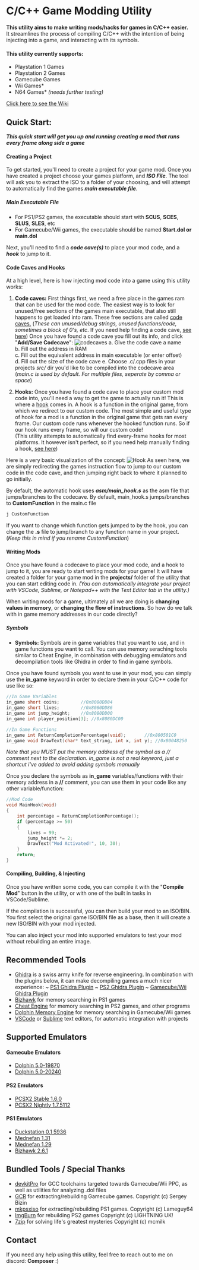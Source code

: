 # C/C++ Game Modding Utility

**This utility aims to make writing mods/hacks for games in C/C++ easier.**  
It streamlines the process of compiling C/C++ with the intention of being injecting into a game, and interacting with its symbols.

#### This utility currently supports:
- Playstation 1 Games
- Playstation 2 Games
- Gamecube Games
- Wii Games*
- N64 Games* *(needs further testing)*

[Click here to see the Wiki](https://github.com/C0mposer/C-Game-Modding-Utility/wiki)

## Quick Start:
***This  quick start will get you up and running creating a mod that runs every frame along side a game***

#### Creating a Project
To get started, you'll need to create a project for your game mod.
Once you have created a project choose your games platform, and ***ISO File***. The tool will ask you to extract the ISO to a folder of your choosing, and will attempt to automatically find the games ***main executable file***.
##### Main Executable File
* For PS1/PS2 games, the executable should start with **SCUS**, **SCES**, 
**SLUS**, **SLES**, etc
* For Gamecube/Wii games, the executable should be named **Start.dol or main.dol**

Next, you'll need to find a ***code cave(s)*** to place your mod code, and a ***hook*** to jump to it.
#### Code Caves and Hooks
At a high level, here is how injecting mod code into a game using this utility works:
1.  **Code caves:** First things first, we need a free place in the games ram that can be used for the mod code. The easiest way is to look for unused/free sections of the games main executable, that also still happens to get loaded into ram. These free sections are called [code caves.](https://en.wikipedia.org/wiki/Code_cave)  (*These can unused/debug strings, unused functions/code, sometimes a block of 0's, etc*. If you need help finding a code cave, [see here](https://github.com/C0mposer/C-Game-Modding-Utility/wiki/Finding-a-Code-Cave))
Once you have found a code cave you fill out its info, and click "**Add/Save Codecave**": 
![codecaves](images/codecaves.png)
a. Give the code cave a name  
b. Fill out the address in RAM  
c. Fill out the equivalent address in main executable (or enter offset)  
d. Fill out the size of the code cave
e. Choose .c/.cpp files in your projects *src/* dir you'd like to be compiled into the codecave area  
(*main.c is used by default. For multiple files, seperate by comma or space*)  
  
2. **Hooks:** Once you have found a code cave to place your custom mod code into, you'll need a way to get the game to actually run it! This is where a [hook](https://en.wikipedia.org/wiki/Hooking#:~:text=Function%20hooking%20is%20implemented%20by,injected%20code) comes in. A hook is a function in the original game, from which we redirect to our custom code. The most simple and useful type of hook for a mod is a function in the original game that gets ran every frame. Our custom code runs whenever the hooked function runs. So if our hook runs every frame, so will our custom code!  
(This utility attempts to automatically find every-frame hooks for most platforms. It however isn't perfect, so if you need help manually finding a hook, [see here](https://github.com/C0mposer/C-Game-Modding-Utility/wiki/Finding-A-Hook#finding-an-every-frame-hook))

Here is a very basic visualization of the concept:
![Hook](images/hooks.png)
As seen here, we are simply redirecting the games instruction flow to jump to our custom code in the code cave, and then jumping right back to where it planned to go initially.

By default, the automatic hook uses ***asm/main_hook.s*** as the asm file that jumps/branches to the codecave. By default, main_hook.s jumps/branches to **CustomFunction** in the main.c file
```asm
j CustomFunction
```

If you want to change which function gets jumped to by the hook, you can change the **.s** file to jump/branch to any function name in your project. (*Keep this in mind if you rename CustomFunction*)

#### Writing Mods
Once you have found a codecave to place your mod code, and a hook to jump to it, you are ready to start writing mods for your game! 
It will have created a folder for your game mod in the **projects/** folder of the utility that you can start editing code in. 
*(You can automatically integrate your project with VSCode, Sublime, or Notepad++ with the Text Editor tab in the utility.)*

When writing mods for a game, ultimately all we are doing is **changing values in memory**, or **changing the flow of instructions**. So how do we talk with in game memory addresses in our code directly?
##### Symbols
- **Symbols:** Symbols are in game variables that you want to use, and in game functions you want to call. You can use memory seraching tools similar to Cheat Engine, in combination with debugging emulators and decompilation tools like Ghidra in order to find in game symbols.

Once you have found symbols you want to use in your mod, you can simply use the **in_game** keyword in order to declare them in your C/C++ code for use like so:

```c
//In Game Variables
in_game short coins; 	 	//0x8080DD84
in_game short lives; 	 	//0x8080DD86
in_game int jump_height;	//0x8080DD00
in_game int player_position[3]; //0x8080DC00

//In Game Functions
in_game int ReturnCompletionPercentage(void); 	 	//0x800501C0
in_game void DrawText(char* text_string, int x, int y); //0x80048250

```
*Note that you MUST put the memory address of the symbol as a // comment next to the declaration. in_game is not a real keyword, just a shortcut i've added to avoid adding symbols manually*

Once you declare the symbols as **in_game** variables/functions with their memory address in a **//** comment, you can use them in your code like any other variable/function:
```c
//Mod Code
void MainHook(void) 
{
    int percentage = ReturnCompletionPercentage();
    if (percentage >= 50)
    {
        lives = 99;
        jump_height *= 2;
        DrawText("Mod Activated!", 10, 30);
    }
    return;
}
```

#### Compiling, Building, & Injecting
Once you have written some code, you can compile it with the "**Compile Mod**" button in the utility, or with one of the built in tasks in VSCode/Sublime.

If the compilation is successful, you can then build your mod to an ISO/BIN. You first select the original game ISO/BIN file as a base, then it will create a new ISO/BIN with your mod injected.

You can also inject your mod into supported emulators to test your mod without rebuilding an entire image. 

## Recommended Tools
 - [Ghidra](https://github.com/NationalSecurityAgency/ghidra/releases) is a swiss army knife for reverse engineering. In combination with the plugins below, it can make decompiling games a much nicer experience:
 ~ [PS1 Ghidra Plugin](https://github.com/lab313ru/ghidra_psx_ldr)
 ~ [PS2 Ghidra Plugin](https://github.com/chaoticgd/ghidra-emotionengine-reloaded)
 ~ [Gamecube/Wii Ghidra Plugin](https://github.com/Cuyler36/Ghidra-GameCube-Loader)
 - [Bizhawk](https://tasvideos.org/BizHawk/ReleaseHistory#Bizhawk261) for memory searching in PS1 games
 - [Cheat Engine](https://github.com/cheat-engine/cheat-engine) for memory searching in PS2 games, and other programs
 - [Dolphin Memory Engine](https://github.com/aldelaro5/Dolphin-memory-engine) for memory searching in Gamecube/Wii games
- [VSCode](https://github.com/microsoft/vscode) or [Sublime](https://www.sublimetext.com/) text editors, for automatic integration with projects
## Supported Emulators
#### Gamecube Emulators
 - [Dolphin 5.0-19870](https://dolphin-emu.org/download/dev/032c77b462a220016f23c5079e71bb23e0ad2adf/)   
 - [Dolphin 5.0-20240](https://dolphin-emu.org/download/dev/60e3b4c0932ca963c67922cd7deb5d7e90732b92/)  
 #### PS2 Emulators
 - [PCSX2 Stable 1.6.0](https://pcsx2.net/)  
 - [PCSX2 Nightly 1.7.5112](https://pcsx2.net/downloads/#:~:text=Links,Download)  
 #### PS1 Emulators
 - [Duckstation 0.1 5936](https://github.com/stenzek/duckstation/releases/tag/latest)  
 - [Mednefan 1.31](https://mednafen.github.io/releases/)  
 - [Mednefan 1.29](https://mednafen.github.io/releases/)  
 - [Bizhawk 2.6.1](https://tasvideos.org/BizHawk/ReleaseHistory#Bizhawk261)  

## Bundled Tools / Special Thanks
 - [devkitPro](https://github.com/devkitPro) for GCC toolchains targeted towards Gamecube/Wii PPC, as well as utilities for analyzing .dol files
 - [GCR](https://github.com/bsv798/gcrebuilder) for extracting/rebuilding Gamecube games. Copyright (c) Sergey Bizin
 - [mkpsxiso](https://github.com/Lameguy64/mkpsxiso) for extracting/rebuilding PS1 games. Copyright (c) Lameguy64
  - [ImgBurn](https://www.imgburn.com/) for rebuilding PS2 games Copyright (c) LIGHTNING UK!
  - [7zip](https://github.com/mcmilk/7-Zip) for solving life's greatest mysteries Copyright (c) mcmilk

## Contact

If you need any help using this utility, feel free to reach out to me on discord: **Composer** :)
